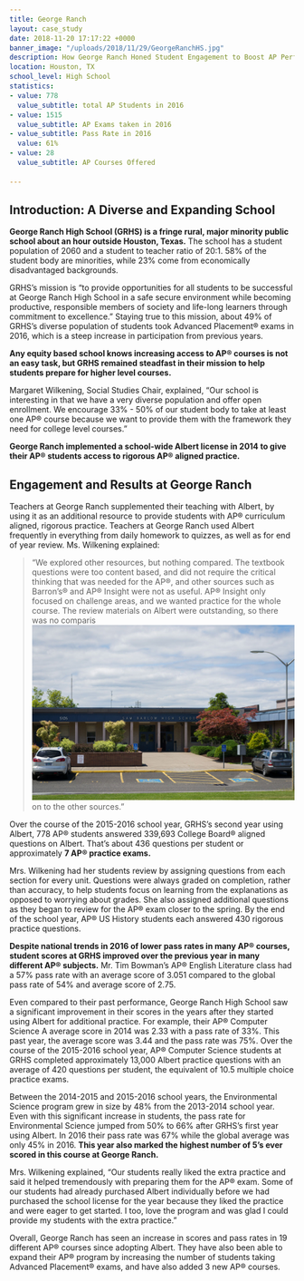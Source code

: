 ```yaml
---
title: George Ranch
layout: case_study
date: 2018-11-20 17:17:22 +0000
banner_image: "/uploads/2018/11/29/GeorgeRanchHS.jpg"
description: How George Ranch Honed Student Engagement to Boost AP Performance
location: Houston, TX
school_level: High School
statistics:
- value: 778
  value_subtitle: total AP Students in 2016
- value: 1515
  value_subtitle: AP Exams taken in 2016
- value_subtitle: Pass Rate in 2016
  value: 61%
- value: 28
  value_subtitle: AP Courses Offered

---
```

## Introduction: A Diverse and Expanding School

**George Ranch High School (GRHS) is a fringe rural, major minority public school about an hour outside Houston, Texas.** The school has a student population of 2060 and a student to teacher ratio of 20:1. 58% of the student body are minorities, while 23% come from economically disadvantaged backgrounds.

GRHS’s mission is “to provide opportunities for all students to be successful at George Ranch High School in a safe secure environment while becoming productive, responsible members of society and life-long learners through commitment to excellence.” Staying true to this mission, about 49% of GRHS’s diverse population of students took Advanced Placement® exams in 2016, which is a steep increase in participation from previous years. 

**Any equity based school knows increasing access to AP® courses is not an easy task, but GRHS remained steadfast in their mission to help students prepare for higher level courses.**

Margaret Wilkening, Social Studies Chair, explained, “Our school is interesting in that we have a very diverse population and offer open enrollment. We encourage 33% - 50% of our student body to take at least one AP® course because we want to provide them with the framework they need for college level courses.” 

**George Ranch implemented a school-wide Albert license in 2014 to give their AP® students access to rigorous AP® aligned practice.** 

## Engagement and Results at George Ranch

Teachers at George Ranch supplemented their teaching with Albert, by using it as an additional resource to provide students with AP® curriculum aligned, rigorous practice. Teachers at George Ranch used Albert frequently in everything from daily homework to quizzes, as well as for end of year review. Ms. Wilkening explained:

> “We explored other resources, but nothing compared. The textbook questions were too content based, and did not require the critical thinking that was needed for the AP®, and other sources such as Barron’s® and AP® Insight were not as useful. AP® Insight only focused on challenge areas, and we wanted practice for the whole course. The review materials on Albert were outstanding, so there was no comparis![](/uploads/2018/11/29/SamBarlowHs.jpg)on to the other sources.”

Over the course of the 2015-2016 school year, GRHS’s second year using Albert, 778 AP® students answered 339,693 College Board® aligned questions on Albert. That’s about 436 questions per student or approximately **7 AP® practice exams.** 

Mrs. Wilkening had her students review by assigning questions from each section for every unit. Questions were always graded on completion, rather than accuracy, to help students focus on learning from the explanations as opposed to worrying about grades. She also assigned additional questions as they began to review for the AP® exam closer to the spring. By the end of the school year, AP® US History students each answered 430 rigorous practice questions. 

**Despite national trends in 2016 of lower pass rates in many AP® courses, student scores at GRHS improved over the previous year in many different AP® subjects.** Mr. Tim Bowman’s AP® English Literature class had a 57% pass rate with an average score of 3.051 compared to the global pass rate of 54% and average score of 2.75.

Even compared to their past performance, George Ranch High School saw a significant improvement in their scores in the years after they started using Albert for additional practice. For example, their AP® Computer Science A average score in 2014 was 2.33 with a pass rate of 33%. This past year, the average score was 3.44 and the pass rate was 75%. Over the course of the 2015-2016 school year, AP® Computer Science students at GRHS completed approximately 13,000 Albert practice questions with an average of 420 questions per student, the equivalent of 10.5 multiple choice practice exams. 

Between the 2014-2015 and 2015-2016 school years, the Environmental Science program grew in size by 48% from the 2013-2014 school year. Even with this significant increase in students, the pass rate for Environmental Science jumped from 50% to 66% after GRHS’s first year using Albert. In 2016 their pass rate was 67% while the global average was only 45% in 2016. **This year also marked the highest number of 5’s ever scored in this course at George Ranch.** 

Mrs. Wilkening explained, “Our students really liked the extra practice and said it helped tremendously with preparing them for the AP® exam. Some of our students had already purchased Albert individually before we had purchased the school license for the year because they liked the practice and were eager to get started. I too, love the program and was glad I could provide my students with the extra practice.”

Overall, George Ranch has seen an increase in scores and pass rates in 19 different AP® courses since adopting Albert. They have also been able to expand their AP® program by increasing the number of students taking Advanced Placement® exams, and have also added 3 new AP® courses. 